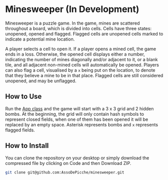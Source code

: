 # Minesweeper (In Development)

Minesweeper is a puzzle game. In the game, mines are scattered throughout a board, which is divided into cells. Cells have three states: unopened, opened and flagged. Flagged cells are unopened cells marked to indicate a potential mine location.

A player selects a cell to open it. If a player opens a mined cell, the game ends in a loss. Otherwise, the opened cell displays either a number, indicating the number of mines diagonally and/or adjacent to it, or a blank tile, and all adjacent non-mined cells will automatically be opened. Players can also flag a cell, visualised by a `x` being put on the location, to denote that they believe a mine to be in that place. Flagged cells are still considered unopened, and may be unflagged.

## How to Use

Run the [App class](src/com/assodepicche/minesweeper/App.java) and the game will start with a 3 x 3 grid and 2 hidden bombs. At the beginning, the grid will only contain hash symbols to represent closed fields, when one of them has been opened it will be replaced by an empty space. Asterisk represents bombs and `x` represents flagged fields.

## How to Install

You can clone the repository on your desktop or simply download the compressed file by clicking on Code and then Download ZIP.

```bash
git clone git@github.com:AssoDePicche/minesweeper.git
```
